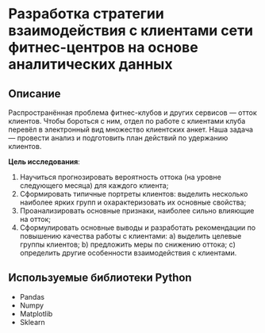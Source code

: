 # Разработка стратегии взаимодействия с клиентами сети фитнес-центров на основе аналитических данных

## Описание
Распространённая проблема фитнес-клубов и других сервисов — отток клиентов. Чтобы бороться с ним, отдел по работе с клиентами клуба перевёл в электронный вид множество клиентских анкет. Наша задача — провести анализ и подготовить план действий по удержанию клиентов.

**Цель исследования**:

1. Научиться прогнозировать вероятность оттока (на уровне следующего месяца) для каждого клиента;
2. Сформировать типичные портреты клиентов: выделить несколько наиболее ярких групп и охарактеризовать их основные свойства;
3. Проанализировать основные признаки, наиболее сильно влияющие на отток;
4. Сформулировать основные выводы и разработать рекомендации по повышению качества работы с клиентами:
	a) выделить целевые группы клиентов;
	b) предложить меры по снижению оттока;
	c) определить другие особенности взаимодействия с клиентами.

## Используемые библиотеки Python
* Pandas
* Numpy
* Matplotlib
* Sklearn
